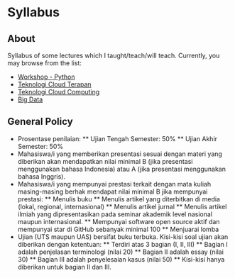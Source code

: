 # Syllabus

## About

Syllabus of some lectures which I taught/teach/will teach. Currently, you may browse from the list:

* [Workshop - Python](workshop-python.md)
* [Teknologi Cloud Terapan](teknologi-cloud-terapan.md)
* [Teknologi Cloud Computing](teknologi-cloud-computing.md)
* [Big Data](bigdata.md)

## General Policy

* Prosentase penilaian:
** Ujian Tengah Semester: 50%
** Ujian Akhir Semester: 50%
* Mahasiswa/i yang memberikan presentasi sesuai dengan materi yang diberikan akan mendapatkan nilai minimal B (jika presentasi menggunakan bahasa Indonesia) atau A (jika presentasi menggunakan bahasa Inggris).
* Mahasiswa/i yang mempunyai prestasi terkait dengan mata kuliah masing-masing berhak mendapat nilai minimal B jika mempunyai prestasi:
** Menulis buku
** Menulis artikel yang diterbitkan di media (lokal, regional, internasional)
** Menulis artikel jurnal
** Menulis artikel ilmiah yang dipresentasikan pada seminar akademik level nasional maupun internasional.
** Mempunyai software open source aktif dan mempunyai star di GitHub sebanyak minimal 100 
** Menjuarai lomba
* Ujian (UTS maupun UAS) bersifat buku terbuka. Kisi-kisi soal ujian akan diberikan dengan ketentuan:
** Terdiri atas 3 bagian (I, II, III)
** Bagian I adalah penjelasan terminologi (nilai 20)
** Bagian II adalah essay (nilai 30)
** Bagian III adalah penyelesaian kasus (nilai 50)
** Kisi-kisi hanya diberikan untuk bagian II dan III.

